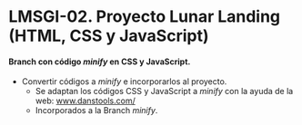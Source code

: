 # LMSGI-02. Proyecto Lunar Landing (HTML, CSS y JavaScript)
#### Branch con código _minify_ en CSS y JavaScript.

* Convertir códigos a _minify_ e incorporarlos al proyecto.
  * Se adaptan los códigos CSS y JavaScript a _minify_ con la ayuda de la web: www.danstools.com/
  * Incorporados a la Branch _minify_.

